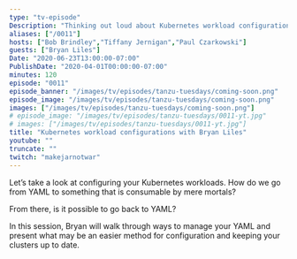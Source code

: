 ```yaml
---
type: "tv-episode"
Description: "Thinking out loud about Kubernetes workload configurations"
aliases: ["/0011"]
hosts: ["Bob Brindley","Tiffany Jernigan","Paul Czarkowski"]
guests: ["Bryan Liles"]
Date: "2020-06-23T13:00:00-07:00"
PublishDate: "2020-04-01T00:00:00-07:00"
minutes: 120
episode: "0011"
episode_banner: "/images/tv/episodes/tanzu-tuesdays/coming-soon.png"
episode_image: "/images/tv/episodes/tanzu-tuesdays/coming-soon.png"
images: ["/images/tv/episodes/tanzu-tuesdays/coming-soon.png"]
# episode_image: "/images/tv/episodes/tanzu-tuesdays/0011-yt.jpg"
# images: ["/images/tv/episodes/tanzu-tuesdays/0011-yt.jpg"]
title: "Kubernetes workload configurations with Bryan Liles"
youtube: ""
truncate: ""
twitch: "makejarnotwar"
---
```


Let’s take a look at configuring your Kubernetes workloads. How do we go from YAML to something that is consumable by mere mortals?

From there, is it possible to go back to YAML?

In this session, Bryan will walk through ways to manage your YAML and present what may be an easier method for configuration and keeping your clusters up to date.
